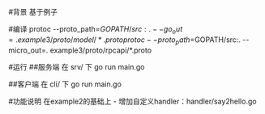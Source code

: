 #背景
	基于例子

#编译
protoc --proto_path=$GOPATH/src:. --go_out=. example3/proto/model/*.proto 
protoc --proto_path=$GOPATH/src:. --micro_out=. example3/proto/rpcapi/*.proto 

#运行
##服务端
    在 srv/ 下
        go run main.go


##客户端
    在 cli/ 下
        go run main.go

#功能说明
	在example2的基础上
	- 增加自定义handler：handler/say2hello.go